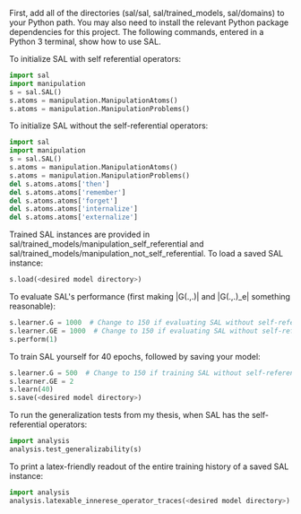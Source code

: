 First, add all of the directories (sal/sal, sal/trained_models, sal/domains) to your Python path.
You may also need to install the relevant Python package dependencies for this project.
The following commands, entered in a Python 3 terminal, show how to use SAL.


To initialize SAL with self referential operators:

```python
import sal
import manipulation
s = sal.SAL()
s.atoms = manipulation.ManipulationAtoms()
s.atoms = manipulation.ManipulationProblems()
```


To initialize SAL without the self-referential operators:

```python
import sal
import manipulation
s = sal.SAL()
s.atoms = manipulation.ManipulationAtoms()
s.atoms = manipulation.ManipulationProblems()
del s.atoms.atoms['then']
del s.atoms.atoms['remember']
del s.atoms.atoms['forget']
del s.atoms.atoms['internalize']
del s.atoms.atoms['externalize']
```


Trained SAL instances are provided in sal/trained_models/manipulation_self_referential and sal/trained_models/manipulation_not_self_referential.
To load a saved SAL instance:

```python
s.load(<desired model directory>)
```


To evaluate SAL's performance (first making |G(.,.)| and |G(.,.)_e| something reasonable):

```python
s.learner.G = 1000  # Change to 150 if evaluating SAL without self-referential operators
s.learner.GE = 1000  # Change to 150 if evaluating SAL without self-referential operators
s.perform(1)
```


To train SAL yourself for 40 epochs, followed by saving your model:

```python
s.learner.G = 500  # Change to 150 if training SAL without self-referential operators
s.learner.GE = 2
s.learn(40)
s.save(<desired model directory>)
```


To run the generalization tests from my thesis, when SAL has the self-referential operators:

```python
import analysis
analysis.test_generalizability(s)
```


To print a latex-friendly readout of the entire training history of a saved SAL instance:

```python
import analysis
analysis.latexable_innerese_operator_traces(<desired model directory>)
```
